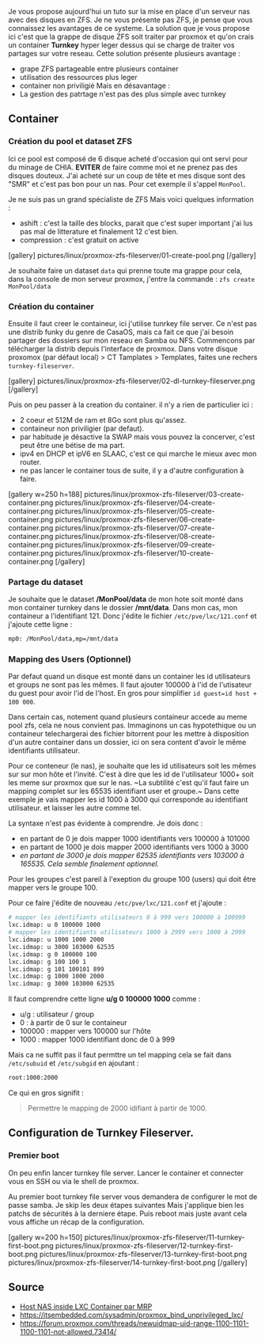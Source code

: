 
Je vous propose aujourd'hui un tuto sur la mise en place d'un serveur nas avec des disques en ZFS. Je ne vous présente pas ZFS, je pense que vous connaissez les avantages de ce systeme. 
La solution que je vous propose ici c'est que la grappe de disque ZFS soit traiter par proxmox et qu'on crais un container **Turnkey** hyper leger dessus qui se charge de traiter vos partages sur votre reseau. 
Cette solution présente plusieurs avantage : 
- grape ZFS partageable entre plusieurs container
- utilisation des ressources plus leger
- container non priviligié
Mais en désavantage :
- La gestion des patrtage n'est pas des plus simple avec turnkey

## Container
### Création du pool et dataset ZFS

Ici ce pool est composé de 6 disque acheté d'occasion qui ont servi pour du minage de CHIA. **EVITER** de faire comme moi et ne prenez pas des disques douteux. 
J'ai acheté sur un coup de tête et mes disque sont des "SMR" et c'est pas bon pour un nas. Pour cet exemple il s'appel `MonPool`.

Je ne suis pas un grand spécialiste de ZFS Mais voici quelques information : 
- ashift : c'est la taille des blocks, parait que c'est super important j'ai lus pas mal de litterature et finalement 12 c'est bien. 
- compression : c'est gratuit on active


[gallery]
pictures/linux/proxmox-zfs-fileserver/01-create-pool.png
[/gallery]

Je souhaite faire un dataset `data` qui prenne toute ma grappe pour cela, dans la console de mon serveur proxmox, j'entre la commande : `zfs create MonPool/data`

### Création du container

Ensuite il faut creer le containeur, ici j'utilise tunrkey file server. Ce n'est pas une distrib funky du genre de CasaOS, mais ca fait ce que j'ai besoin partager des dossiers sur mon reseau en Samba ou NFS. Commencons par télécharger la distrib depuis l'interface de proxmox. Dans votre disque proxomox (par défaut local) > CT Tamplates > Templates, faites une rechers `turnkey-fileserver`.

[gallery]
pictures/linux/proxmox-zfs-fileserver/02-dl-turnkey-fileserver.png
[/gallery]

Puis on peu passer à la creation du container. il n'y a rien de particulier ici :
- 2 coeur et 512M de ram et 8Go sont plus qu'assez.
- containeur non priviligier (par defaut).
- par habitude je désactive la SWAP mais vous pouvez la concerver, c'est peut être une bétise de ma part.
- ipv4 en DHCP et ipV6 en SLAAC, c'est ce qui marche le mieux avec mon router.
- ne pas lancer le container tous de suite, il y a d'autre configuration à faire.

[gallery w=250 h=188]
pictures/linux/proxmox-zfs-fileserver/03-create-container.png
pictures/linux/proxmox-zfs-fileserver/04-create-container.png
pictures/linux/proxmox-zfs-fileserver/05-create-container.png
pictures/linux/proxmox-zfs-fileserver/06-create-container.png
pictures/linux/proxmox-zfs-fileserver/07-create-container.png
pictures/linux/proxmox-zfs-fileserver/08-create-container.png
pictures/linux/proxmox-zfs-fileserver/09-create-container.png
pictures/linux/proxmox-zfs-fileserver/10-create-container.png
[/gallery]

### Partage du dataset

Je souhaite que le dataset **/MonPool/data** de mon hote soit monté dans mon container turnkey dans le dossier **/mnt/data**.
Dans mon cas, mon containeur a l'identifiant 121. Donc j'édite le fichier `/etc/pve/lxc/121.conf` et j'ajoute cette ligne :

~~~bash
mp0: /MonPool/data,mp=/mnt/data
~~~

### Mapping des Users (Optionnel)

Par defaut quand un disque est monté dans un container les id utilisateurs et groups ne sont pas les mêmes. Il faut ajouter 100000 à l'id de l'utisateur du guest pour avoir l'id de l'host. En gros pour simplifier `id guest=id host + 100 000`. 

Dans certain cas, notement quand plusieurs containeur accede au meme pool zfs, cela ne nous convient pas. Immaginons un cas hypotethique ou un containeur telechargerai des fichier bitorrent pour les mettre à disposition d'un autre container dans un dossier, ici on sera content d'avoir le même identifiants utilisateur. 

Pour ce conteneur (le nas), je souhaite que les id utilisateurs soit les mêmes sur sur mon hôte et l'invité. C'est à dire que les id de l'utilisateur 1000+ soit les meme sur proxmox que sur le nas. ~La subtilité c'est qu'il faut faire un mapping complet sur les 65535 identifiant user et groupe.~ Dans cette exemple je vais mapper les id 1000 à 3000 qui corresponde au identifiant utilisateur. et laisser les autre comme tel.

La syntaxe n'est pas évidente à comprendre. Je dois donc :
- en partant de 0 je dois mapper 1000 identifiants vers 100000 à 101000
- en partant de 1000 je dois mapper 2000 identifiants vers 1000 à 3000
- *en partant de 3000 je dois mapper 62535 identifiants vers 103000 à 165535. Cela semble finalement optionnel.*

Pour les groupes c'est pareil à l'exeption du groupe 100 (users) qui doit être mapper vers le groupe 100. 

Pour ce faire j'édite de nouveau  `/etc/pve/lxc/121.conf` et j'ajoute : 
~~~bash
# mapper les identifiants utilisateurs 0 à 999 vers 100000 à 100999
lxc.idmap: u 0 100000 1000
# mapper les identifiants utilisateurs 1000 à 2999 vers 1000 à 2999
lxc.idmap: u 1000 1000 2000
lxc.idmap: u 3000 103000 62535
lxc.idmap: g 0 100000 100
lxc.idmap: g 100 100 1
lxc.idmap: g 101 100101 899
lxc.idmap: g 1000 1000 2000
lxc.idmap: g 3000 103000 62535
~~~

Il faut comprendre cette ligne **u/g 0 100000 1000** comme :
- u/g : utilisateur / group
- 0 : à partir de 0 sur le containeur
- 100000 : mapper vers 100000 sur l'hôte
- 1000 : mapper 1000 identifiant donc de 0 à 999

Mais ca ne suffit pas il faut permttre un tel mapping cela se fait dans `/etc/subuid` et `/etc/subgid` en ajoutant : 
~~~bash
root:1000:2000
~~~
Ce qui en gros signifit : 
> Permettre le mapping de 2000 idifiant à partir de 1000. 

## Configuration de Turnkey Fileserver.

### Premier boot

On peu enfin lancer turnkey file server. Lancer le container et connecter vous en SSH ou via le shell de proxmox.

Au premier boot turnkey file server vous demandera de configurer le mot de passe samba. Je skip les deux étapes suivantes Mais j'applique bien les patchs de sécurités à la derniere étape. Puis reboot mais juste avant cela vous affiche un récap de la configuration. 

[gallery w=200 h=150]
pictures/linux/proxmox-zfs-fileserver/11-turnkey-first-boot.png
pictures/linux/proxmox-zfs-fileserver/12-turnkey-first-boot.png
pictures/linux/proxmox-zfs-fileserver/13-turnkey-first-boot.png
pictures/linux/proxmox-zfs-fileserver/14-turnkey-first-boot.png
[/gallery]


## Source

* [Host NAS inside LXC Container par MRP](https://www.youtube.com/watch?si=uNb3HVNwdK8xJMQQ&v=I7nfSCNKeck&feature=youtu.be)
* https://itsembedded.com/sysadmin/proxmox_bind_unprivileged_lxc/
* https://forum.proxmox.com/threads/newuidmap-uid-range-1100-1101-1100-1101-not-allowed.73414/
